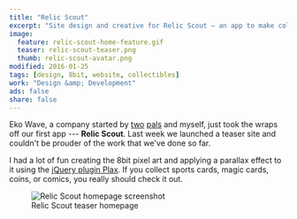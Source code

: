 ```yaml
---
title: "Relic Scout"
excerpt: "Site design and creative for Relic Scout — an app to make collecting simpler, while saving you money."
image: 
  feature: relic-scout-home-feature.gif
  teaser: relic-scout-teaser.png
  thumb: relic-scout-avatar.png
modified: 2016-01-25
tags: [design, 8bit, website, collectibles]
work: "Design &amp; Development"
ads: false
share: false
---
```


Eko Wave, a company started by [two](http://twitter.com/endonend) [pals](http://twitter.com/bjpmba) and myself, just took the wraps off our first app --- **Relic Scout**. Last week we launched a teaser site and couldn't be prouder of the work that we've done so far.

I had a lot of fun creating the 8bit pixel art and applying a parallax effect to it using the [jQuery plugin Plax](https://github.com/cameronmcefee/plax). If you collect sports cards, magic cards, coins, or comics, you really should check it out.

<figure>
	<img src="{{ site.url }}/images/relic-scout-browser-750.jpg" alt="Relic Scout homepage screenshot">
	<figcaption>Relic Scout teaser homepage</figcaption>
</figure>
